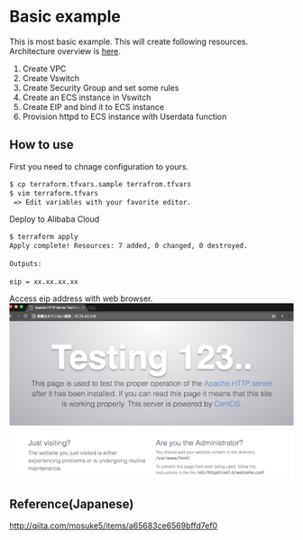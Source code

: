 # Basic example
This is most basic example. This will create following resources. Architecture overview is [here](https://docs.google.com/presentation/d/1pqtbiJRGc3uUm8ulhMBf4SWm2WPCCrhgUInjm9DMYdc/edit?ts=5b1df94f#slide=id.g3c4891986d_1_0).
1. Create VPC
1. Create Vswitch
1. Create Security Group and set some rules
1. Create an ECS instance in Vswitch
1. Create EIP and bind it to ECS instance
1. Provision httpd to ECS instance with Userdata function

## How to use
First you need to chnage configuration to yours.
```
$ cp terraform.tfvars.sample terrafrom.tfvars
$ vim terraform.tfvars
 => Edit variables with your favorite editor.
```

Deploy to Alibaba Cloud
```
$ terraform apply
Apply complete! Resources: 7 added, 0 changed, 0 destroyed.

Outputs:

eip = xx.xx.xx.xx
```

Access eip address with web browser.
![http_output](/basic_sample/http_output.png)


## Reference(Japanese)
http://qiita.com/mosuke5/items/a65683ce6569bffd7ef0

